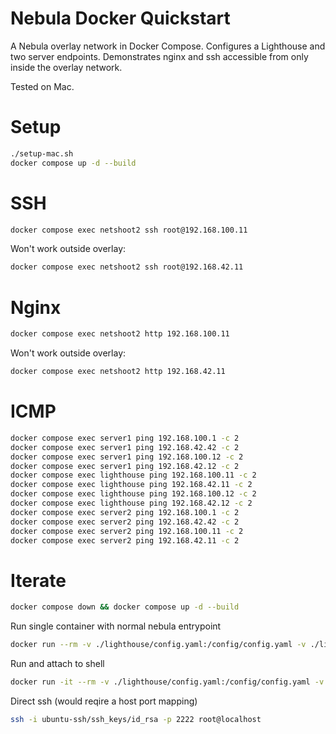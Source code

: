 # Nebula Docker Quickstart

A Nebula overlay network in Docker Compose. Configures a Lighthouse and two server endpoints. Demonstrates nginx and ssh accessible from only inside the overlay network.

Tested on Mac.

# Setup

```sh
./setup-mac.sh
docker compose up -d --build
```

# SSH

```sh
docker compose exec netshoot2 ssh root@192.168.100.11
```

Won't work outside overlay:
```sh
docker compose exec netshoot2 ssh root@192.168.42.11
```

# Nginx

```sh
docker compose exec netshoot2 http 192.168.100.11
```

Won't work outside overlay:
```sh
docker compose exec netshoot2 http 192.168.42.11
```

# ICMP

```sh
docker compose exec server1 ping 192.168.100.1 -c 2
docker compose exec server1 ping 192.168.42.42 -c 2
docker compose exec server1 ping 192.168.100.12 -c 2
docker compose exec server1 ping 192.168.42.12 -c 2
docker compose exec lighthouse ping 192.168.100.11 -c 2
docker compose exec lighthouse ping 192.168.42.11 -c 2
docker compose exec lighthouse ping 192.168.100.12 -c 2
docker compose exec lighthouse ping 192.168.42.12 -c 2
docker compose exec server2 ping 192.168.100.1 -c 2
docker compose exec server2 ping 192.168.42.42 -c 2
docker compose exec server2 ping 192.168.100.11 -c 2
docker compose exec server2 ping 192.168.42.11 -c 2
```
# Iterate

```sh
docker compose down && docker compose up -d --build
```

Run single container with normal nebula entrypoint
```sh
docker run --rm -v ./lighthouse/config.yaml:/config/config.yaml -v ./lighthouse/pki:/etc/nebula --cap-add=NET_ADMIN --device /dev/net/tun nebula-alpine
```

Run and attach to shell
```sh
docker run -it --rm -v ./lighthouse/config.yaml:/config/config.yaml -v ./lighthouse/pki:/etc/nebula --cap-add=NET_ADMIN --device /dev/net/tun --entrypoint sh nebula-alpine
```


Direct ssh (would reqire a host port mapping)
```sh
ssh -i ubuntu-ssh/ssh_keys/id_rsa -p 2222 root@localhost
```